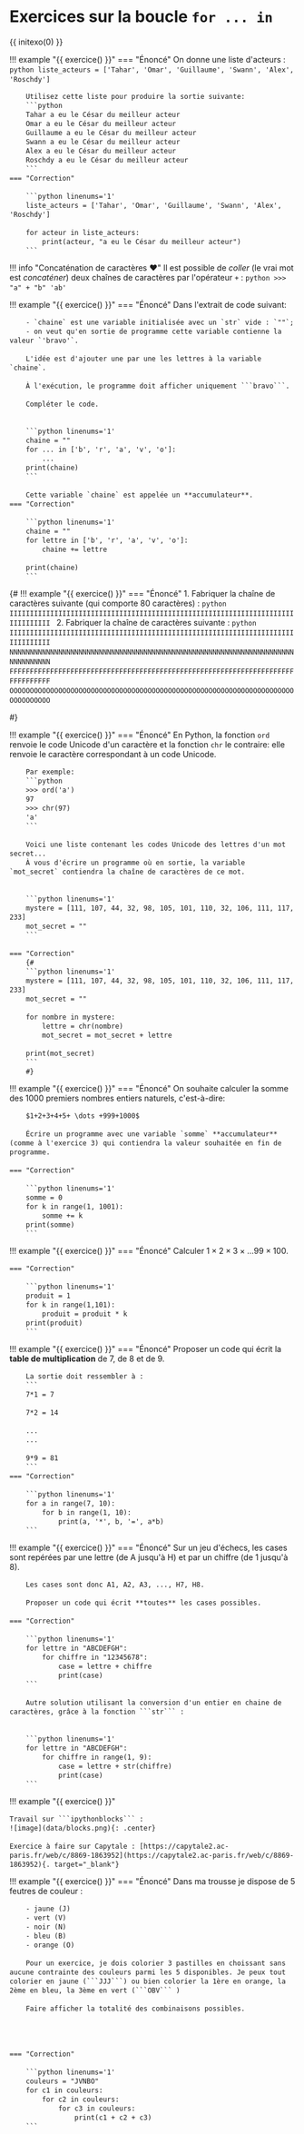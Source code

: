 # Exercices sur la boucle `for ... in`

{{ initexo(0) }}

!!! example "{{ exercice() }}"
    === "Énoncé"
        On donne une liste d'acteurs : 
        ```python
        liste_acteurs = ['Tahar', 'Omar', 'Guillaume', 'Swann', 'Alex', 'Roschdy']
        ```

        Utilisez cette liste pour produire la sortie suivante:
        ```python
        Tahar a eu le César du meilleur acteur
        Omar a eu le César du meilleur acteur
        Guillaume a eu le César du meilleur acteur
        Swann a eu le César du meilleur acteur
        Alex a eu le César du meilleur acteur
        Roschdy a eu le César du meilleur acteur
        ```
    === "Correction"
        
        ```python linenums='1'
        liste_acteurs = ['Tahar', 'Omar', 'Guillaume', 'Swann', 'Alex', 'Roschdy']

        for acteur in liste_acteurs:
            print(acteur, "a eu le César du meilleur acteur")
        ```
        


!!! info "Concaténation de caractères :heart:"
    Il est possible de *coller* (le vrai mot est *concaténer*) deux chaînes de caractères par l'opérateur ```+``` :
    ```python
    >>> "a" + "b"
    'ab'
    ``` 
         


!!! example "{{ exercice() }}"
    === "Énoncé"
        Dans l'extrait de code suivant:

        - `chaine` est une variable initialisée avec un `str` vide : `""`;
        - on veut qu'en sortie de programme cette variable contienne la valeur `'bravo'`.

        L'idée est d'ajouter une par une les lettres à la variable `chaine`.

        À l'exécution, le programme doit afficher uniquement ```bravo```.

        Compléter le code.


        ```python linenums='1'
        chaine = ""
        for ... in ['b', 'r', 'a', 'v', 'o']:
            ...
        print(chaine)
        ```

        Cette variable `chaine` est appelée un **accumulateur**.
    === "Correction"
        
        ```python linenums='1'
        chaine = ""
        for lettre in ['b', 'r', 'a', 'v', 'o']:
            chaine += lettre

        print(chaine)
        ```
        




{#
!!! example "{{ exercice() }}"
    === "Énoncé"
        1. Fabriquer la chaîne de caractères suivante (qui comporte 80 caractères) :
        ```python
        IIIIIIIIIIIIIIIIIIIIIIIIIIIIIIIIIIIIIIIIIIIIIIIIIIIIIIIIIIIIIIIIIIIIIIIIIIIIIIII
        ```
        2. Fabriquer la chaîne de caractères suivante :
        ```python
        IIIIIIIIIIIIIIIIIIIIIIIIIIIIIIIIIIIIIIIIIIIIIIIIIIIIIIIIIIIIIIIIIIIIIIIIIIIIIIII
        NNNNNNNNNNNNNNNNNNNNNNNNNNNNNNNNNNNNNNNNNNNNNNNNNNNNNNNNNNNNNNNNNNNNNNNNNNNNNNNN
        FFFFFFFFFFFFFFFFFFFFFFFFFFFFFFFFFFFFFFFFFFFFFFFFFFFFFFFFFFFFFFFFFFFFFFFFFFFFFFFF
        OOOOOOOOOOOOOOOOOOOOOOOOOOOOOOOOOOOOOOOOOOOOOOOOOOOOOOOOOOOOOOOOOOOOOOOOOOOOOOOO
        ```
<!--     === "Correction"
        1.
        ```python linenums='1'
        sol = ""
        for k in range(80):
            sol = sol + 'I'

        print(sol)
        ``` 
        2.
        ```python linenums='1'
        for lettre in 'INFO':
            sol = ""
            for k in range(80):
                sol = sol + lettre
            print(sol)
        ``` -->

#}

!!! example "{{ exercice() }}"
    === "Énoncé"
        En Python, la fonction `ord` renvoie le code Unicode d'un caractère et la fonction `chr` le contraire: elle renvoie le caractère correspondant à un code Unicode.

        Par exemple:
        ```python 
        >>> ord('a')
        97
        >>> chr(97)
        'a'
        ```

        Voici une liste contenant les codes Unicode des lettres d'un mot secret...
        À vous d'écrire un programme où en sortie, la variable `mot_secret` contiendra la chaîne de caractères de ce mot.   


        ```python linenums='1'
        mystere = [111, 107, 44, 32, 98, 105, 101, 110, 32, 106, 111, 117, 233]
        mot_secret = ""
        ```

    === "Correction"
        {#
        ```python linenums='1'
        mystere = [111, 107, 44, 32, 98, 105, 101, 110, 32, 106, 111, 117, 233]
        mot_secret = ""

        for nombre in mystere:
            lettre = chr(nombre)
            mot_secret = mot_secret + lettre

        print(mot_secret)
        ```
        #}
      
!!! example "{{ exercice() }}"
    === "Énoncé"
        On souhaite calculer la somme des 1000 premiers nombres entiers naturels, c'est-à-dire:

        $1+2+3+4+5+ \dots +999+1000$

        Écrire un programme avec une variable `somme` **accumulateur** (comme à l'exercice 3) qui contiendra la valeur souhaitée en fin de programme.

    === "Correction"
        
        ```python linenums='1'
        somme = 0
        for k in range(1, 1001):
            somme += k
        print(somme)
        ```
        

!!! example "{{ exercice() }}"
    === "Énoncé"
        Calculer $1\times 2 \times 3 \times \dots 99 \times 100$.

    === "Correction"
        
        ```python linenums='1'
        produit = 1
        for k in range(1,101):
            produit = produit * k
        print(produit)  
        ```
        
        

      

!!! example "{{ exercice() }}"
    === "Énoncé"
        Proposer un code qui écrit la **table de multiplication** de 7, de 8 et de 9.

        La sortie doit ressembler à :
        ```
        7*1 = 7

        7*2 = 14

        ...    
        ...

        9*9 = 81    
        ```
    === "Correction"
        
        ```python linenums='1'
        for a in range(7, 10):
            for b in range(1, 10):
                print(a, '*', b, '=', a*b)
        ```
        

!!! example "{{ exercice() }}"
    === "Énoncé"
        Sur un jeu d'échecs, les cases sont repérées par une lettre (de A jusqu'à H) et par un chiffre (de 1 jusqu'à 8).

        Les cases sont donc A1, A2, A3, ..., H7, H8.

        Proposer un code qui écrit **toutes** les cases possibles.

    === "Correction"
        
        ```python linenums='1'
        for lettre in "ABCDEFGH":
            for chiffre in "12345678":
                case = lettre + chiffre
                print(case)
        ```

        Autre solution utilisant la conversion d'un entier en chaine de caractères, grâce à la fonction ```str``` : 


        ```python linenums='1'
        for lettre in "ABCDEFGH":
            for chiffre in range(1, 9):
                case = lettre + str(chiffre)
                print(case)
        ```
        


!!! example "{{ exercice() }}"

    Travail sur ```ipythonblocks``` :
    ![image](data/blocks.png){: .center}
    
    Exercice à faire sur Capytale : [https://capytale2.ac-paris.fr/web/c/8869-1863952](https://capytale2.ac-paris.fr/web/c/8869-1863952){. target="_blank"}


!!! example "{{ exercice() }}"
    === "Énoncé"
        Dans ma trousse je dispose de 5 feutres de couleur :

        - jaune (J)
        - vert (V)
        - noir (N)
        - bleu (B)
        - orange (O)

        Pour un exercice, je dois colorier 3 pastilles en choissant sans aucune contrainte des couleurs parmi les 5 disponibles. Je peux tout colorier en jaune (```JJJ```) ou bien colorier la 1ère en orange, la 2ème en bleu, la 3ème en vert (```OBV``` )

        Faire afficher la totalité des combinaisons possibles.




    === "Correction"
        
        ```python linenums='1'
        couleurs = "JVNBO"
        for c1 in couleurs:
            for c2 in couleurs:
                for c3 in couleurs:
                    print(c1 + c2 + c3)
        ```
        